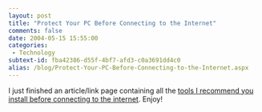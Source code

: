 ```yaml
---
layout: post
title: "Protect Your PC Before Connecting to the Internet"
comments: false
date: 2004-05-15 15:55:00
categories:
 - Technology
subtext-id: fba42386-d55f-4bf7-afd3-c0a3691dd4c0
alias: /blog/Protect-Your-PC-Before-Connecting-to-the-Internet.aspx
---
```



I just finished an article/link page containing all the [tools I recommend you install before connecting to the internet](http://www.peterprovost.org/articles/1248.aspx). Enjoy! 
